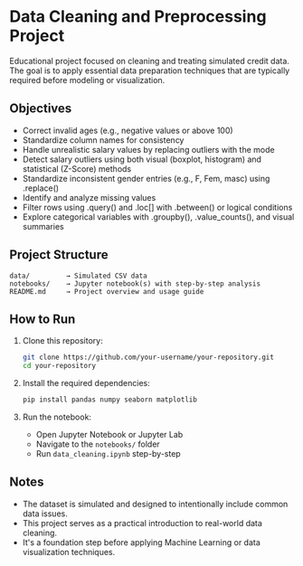 
# Data Cleaning and Preprocessing Project

Educational project focused on cleaning and treating simulated credit data. The goal is to apply essential data preparation techniques that are typically required before modeling or visualization.

## Objectives

- Correct invalid ages (e.g., negative values or above 100)
- Standardize column names for consistency
- Handle unrealistic salary values by replacing outliers with the mode
- Detect salary outliers using both visual (boxplot, histogram) and statistical (Z-Score) methods
- Standardize inconsistent gender entries (e.g., F, Fem, masc) using .replace()
- Identify and analyze missing values
- Filter rows using .query() and .loc[] with .between() or logical conditions
- Explore categorical variables with .groupby(), .value_counts(), and visual summaries

## Project Structure

```
data/         → Simulated CSV data  
notebooks/    → Jupyter notebook(s) with step-by-step analysis  
README.md     → Project overview and usage guide  
```

## How to Run

1. Clone this repository:
   ```bash
   git clone https://github.com/your-username/your-repository.git
   cd your-repository
   ```

2. Install the required dependencies:
   ```bash
   pip install pandas numpy seaborn matplotlib
   ```

3. Run the notebook:
   - Open Jupyter Notebook or Jupyter Lab
   - Navigate to the `notebooks/` folder
   - Run `data_cleaning.ipynb` step-by-step

## Notes

- The dataset is simulated and designed to intentionally include common data issues.
- This project serves as a practical introduction to real-world data cleaning.
- It's a foundation step before applying Machine Learning or data visualization techniques.
